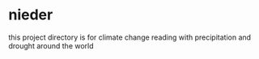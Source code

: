 # nieder
this project directory is for climate change reading with precipitation and drought around the world
